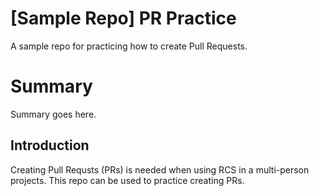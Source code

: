 # [Sample Repo] PR Practice
A sample repo for practicing how to create Pull Requests.

# Summary
Summary goes here.

## Introduction
Creating Pull Requsts (PRs) is needed when using RCS in a multi-person projects. This repo can be used to practice creating PRs.

